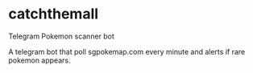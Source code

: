 # catchthemall
Telegram Pokemon scanner bot

A telegram bot that poll sgpokemap.com every minute and alerts if rare pokemon appears.


